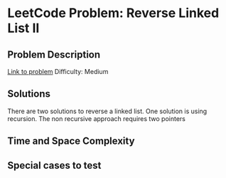 # LeetCode Problem: Reverse Linked List II

## Problem Description
[Link to problem](https://leetcode.com/problems/reverse-linked-list-ii/description/?envType=study-plan-v2&envId=top-interview-150)
Difficulty: Medium

## Solutions
There are two solutions to reverse a linked list. One solution is using recursion. The non recursive approach requires two pointers

## Time and Space Complexity


## Special cases to test

